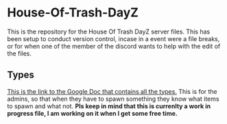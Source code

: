 # House-Of-Trash-DayZ

This is the repository for the House Of Trash DayZ server files. This has been setup to conduct version control, incase in a event were a file breaks, or for when one of the member of the discord wants to help with the edit of the files.


## Types
[This is the link to the Google Doc that contains all the types.](https://docs.google.com/document/d/1qdcowwggO1ay5yGzxncCYDrUuhLgGduaMT2QxaYQ93w/edit?usp=sharing) This is for the admins, so that when they have to spawn something they know what items to spawn and what not. **Pls keep in mind that this is currenlty a work in progress file, I am working on it when I get some free time.**
